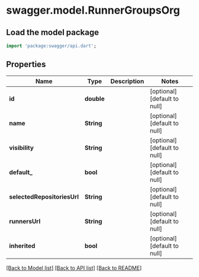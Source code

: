 # swagger.model.RunnerGroupsOrg

## Load the model package
```dart
import 'package:swagger/api.dart';
```

## Properties
Name | Type | Description | Notes
------------ | ------------- | ------------- | -------------
**id** | **double** |  | [optional] [default to null]
**name** | **String** |  | [optional] [default to null]
**visibility** | **String** |  | [optional] [default to null]
**default_** | **bool** |  | [optional] [default to null]
**selectedRepositoriesUrl** | **String** |  | [optional] [default to null]
**runnersUrl** | **String** |  | [optional] [default to null]
**inherited** | **bool** |  | [optional] [default to null]

[[Back to Model list]](../README.md#documentation-for-models) [[Back to API list]](../README.md#documentation-for-api-endpoints) [[Back to README]](../README.md)


